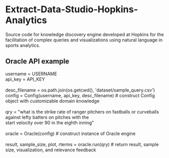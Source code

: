 # Extract-Data-Studio-Hopkins-Analytics
Source code for knowledge discovery engine developed at Hopkins for the facilitation of complex queries and visualizations using natural language in sports analytics.

## Oracle API example
username = USERNAME  
api_key = API_KEY <br /><br />
desc_filename = os.path.join(os.getcwd(), 'dataset/sample_query.csv')<br />
config = Config(username, api_key, desc_filename) # construct Config object with customizable domain knowledge <br /><br />
qry = "what is the strike rate of ranger pitchers on fastballs or curveballs against lefty batters on pitches with the <br />
       start velocity over 90 in the eighth inning" <br /><br />
oracle = Oracle(config) # construct instance of Oracle engine <br /><br />
result, sample_size, plot, rterms = oracle.run(qry) # return result, sample size, visualization, and relevance feedback
